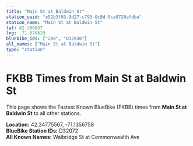 ```yaml
---
title: "Main St at Baldwin St"
station_uuid: "e52b3f03-9d27-c795-0c8d-5ca9720afdba"
station_name: "Main St at Baldwin St"
lat: 42.380857
lng: -71.070629
bluebike_ids: ["280", "D32036"]
all_names: ["Main St at Baldwin St"]
type: "station"
---
```


# FKBB Times from Main St at Baldwin St

This page shows the Fastest Known BlueBike (FKBB) times from **Main St at Baldwin St** to all other stations.

**Location:** 42.34775567, -71.1356758  
**BlueBike Station IDs:** D32072  
**All Known Names:** Walbridge St at Commonwealth Ave

